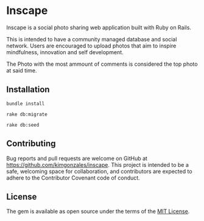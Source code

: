 # Inscape

Inscape is a social photo sharing web application built with Ruby on Rails. 

This is intended to have a community managed database and social network. 
Users are encouraged to upload photos that aim to inspire mindfulness, innovation and self development. 

The Photo with the most ammount of comments is considered the top photo at said time.

## Installation 
 `bundle install`

`rake db:migrate`

`rake db:seed`

## Contributing

Bug reports and pull requests are welcome on GitHub at https://github.com/kimgonzales/inscape. This project is intended to be a safe, welcoming space for collaboration, and contributors are expected to adhere to the Contributor Covenant code of conduct.

## License
The gem is available as open source under the terms of the [MIT License](https://opensource.org/licenses/MIT).

